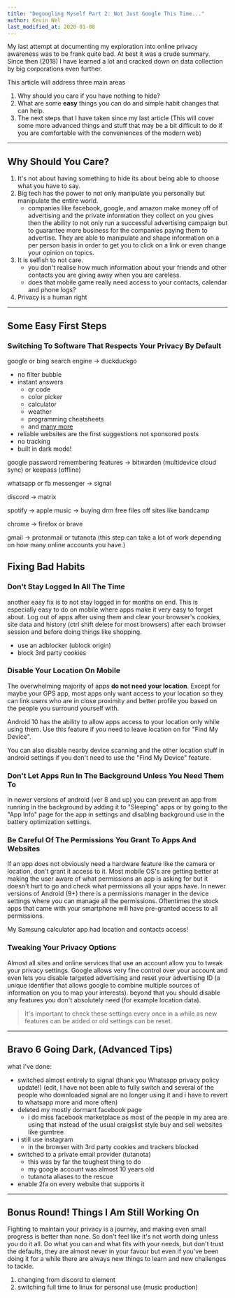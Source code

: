 ```yaml
---
title: "Degoogling Myself Part 2: Not Just Google This Time..."
author: Kevin Nel
last_modified_at: 2020-01-08
---
```


<!--
to do:
flesh out bullet lists
add images (gen z attention span)
add links (eff "I have nothing to hide", spotify new patent, facebook manipulation, whatsapp privacy policy etc.)
better introduction
https://maxdesalle.com/privacy-how-to-get-off-the-radar-with-ease/ good brief summary
-->

My last attempt at documenting my exploration into online privacy awareness was to be frank quite bad.
At best it was a crude summary.
Since then (2018) I have learned a lot and cracked down on data collection by big corporations even further.

This article will address three main areas

1. Why should you care if you have nothing to hide?
2. What are some **easy** things you can do and simple habit changes that can help.
3. The next steps that I have taken since my last article (This will cover some more advanced things and stuff that may be a bit difficult to do if you are comfortable with the conveniences of the modern web)

---

## Why Should You Care?

1. It's not about having something to hide its about being able to choose what you have to say.
2. Big tech has the power to not only manipulate you personally but manipulate the entire world.
    - companies like facebook, google, and amazon make money off of advertising and the private information they collect on you gives then the ability to not only run a successful advertising campaign but to guarantee more business for the companies paying them to advertise. They are able to manipulate and shape information on a per person basis in order to get you to click on a link or even change your opinion on topics.
3. It is selfish to not care.
    - you don't realise how much information about your friends and other contacts you are giving away when you are careless.
    - does that mobile game really need access to your contacts, calendar and phone logs?
4. Privacy is a human right

---

## Some Easy First Steps

### Switching To Software That Respects Your Privacy By Default

google or bing search engine -> duckduckgo

- no filter bubble
- instant answers 
  - qr code
  - color picker
  - calculator
  - weather 
  - programming cheatsheets
  - and [many more](https://duck.co/ia)
- reliable websites are the first suggestions not sponsored posts
- no tracking
- built in dark mode!
  
google password remembering features -> bitwarden (multidevice cloud sync) or keepass (offline)

whatsapp or fb messenger -> signal

discord -> matrix

spotify -> apple music -> buying drm free files off sites like bandcamp

chrome -> firefox or brave

gmail -> protonmail or tutanota (this step can take a lot of work depending on how many online accounts you have.)


## Fixing Bad Habits

### Don't Stay Logged In All The Time

another easy fix is to not stay logged in for months on end.
This is especially easy to do on mobile where apps make it very easy to forget about.
Log out of apps after using them and clear your browser's cookies, site data and history (ctrl shift delete for most browsers) after each browser session and before doing things like shopping.

- use an adblocker (ublock origin)
- block 3rd party cookies

### Disable Your Location On Mobile

The overwhelming majority of apps **do not need your location**.
Except for maybe your GPS app, most apps only want access to your location so they can link users who are in close proximity and better profile you based on the people you surround yourself with.

Android 10 has the ability to allow apps access to your location only while using them. Use this feature if you need to leave location on for "Find My Device".

You can also disable nearby device scanning and the other location stuff in android settings if you don't need to use the "Find My Device" feature.

### Don't Let Apps Run In The Background Unless You Need Them To

in newer versions of android (ver 8 and up) you can prevent an app from running in the background by adding it to "Sleeping" apps or by going to the "App Info" page for the app in settings and disabling background use in the battery optimization settings.

### Be Careful Of The Permissions You Grant To Apps And Websites

If an app does not obviously need a hardware feature like the camera or location, don't grant it access to it.
Most mobile OS's are getting better at making the user aware of what permissions an app is asking for but it doesn't hurt to go and check what permissions all your apps have.
In newer versions of Android (9+) there is a permissions manager in the device settings where you can manage all the permissions.
Oftentimes the stock apps that came with your smartphone will have pre-granted access to all permissions.

My Samsung calculator app had location and contacts access!

<!-- add screenshot here -->

### Tweaking Your Privacy Options

Almost all sites and online services that use an account allow you to tweak your privacy settings.
Google allows very fine control over your account and even lets you disable targeted advertising and reset your advertising ID (a unique identifier that allows google to combine multiple sources of information on you to map your interests).
beyond that you should disable any features you don't absolutely need (for example location data).

> It's important to check these settings every once in a while as new features can be added or old settings can be reset.

---

## Bravo 6 Going Dark, (Advanced Tips)

what I've done:

- switched almost entirely to signal (thank you Whatsapp privacy policy update!) (edit, I have not been able to fully switch and several of the people who downloaded signal are no longer using it and i have to revert to whatsapp more and more often)
- deleted my mostly dormant facebook page
  - i do miss facebook marketplace as most of the people in my area are using that instead of the usual craigslist style buy and sell websites like gumtree
- i still use instagram
  - in the browser with 3rd party cookies and trackers blocked
- switched to a private email provider (tutanota)
  - this was by far the toughest thing to do
  - my google account was almost 10 years old
  - tutanota aliases to the rescue
- enable 2fa on every website that supports it

---

## Bonus Round! Things I Am Still Working On

Fighting to maintain your privacy is a journey, and making even small progress is better than none.
So don't feel like it's not worth doing unless you do it all.
Do what you can and what fits with your needs, but don't trust the defaults, they are almost never in your favour
but even if you've been doing it for a while there are always new things to learn and new challenges to tackle.

1. changing from discord to element
2. switching full time to linux for personal use (music production)
